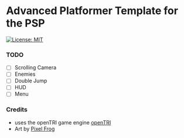 # Advanced Platformer Template for the PSP

[![License: MIT](https://img.shields.io/badge/License-MIT-yellow.svg)](https://opensource.org/licenses/MIT)


### TODO

- [ ] Scrolling Camera
- [ ] Enemies
- [ ] Double Jump
- [ ] HUD
- [ ] Menu

### Credits

* uses the openTRI game engine [openTRI](https://github.com/SamRH/openTRI)
* Art by [Pixel Frog](https://pixelfrog-assets.itch.io/kings-and-pigs)
